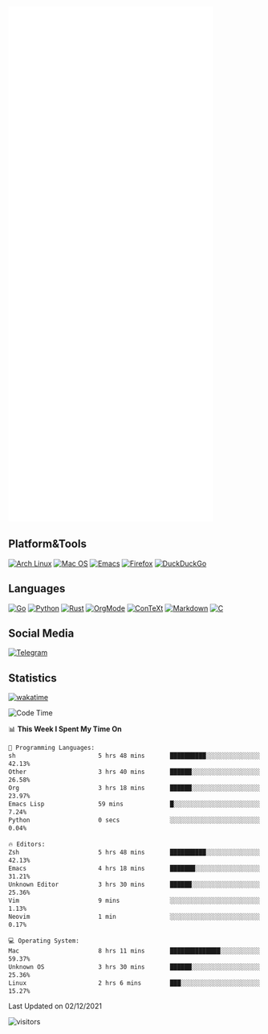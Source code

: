 ![Metrics](https://github.com/SteamedFish/SteamedFish/blob/master/github-metrics.svg)

## Platform&Tools

[![Arch Linux](https://img.shields.io/badge/ArchLinux-1793D1?logo=arch-linux&logoColor=fff&style=flat-square)](https://archlinux.org/)
[![Mac OS](https://img.shields.io/badge/MacOS-000000?style=flat-square&logo=macos&logoColor=F0F0F0)](https://www.apple.com/macos/)
[![Emacs](https://img.shields.io/badge/Emacs-%237F5AB6.svg?&style=flat-square&logo=gnu-emacs&logoColor=white)](https://www.gnu.org/software/emacs/)
[![Firefox](https://img.shields.io/badge/Firefox-FF7139?style=flat-square&logo=Firefox-Browser&logoColor=white)](https://firefox.com/)
[![DuckDuckGo](https://img.shields.io/badge/DuckDuckGo-DE5833?style=flat-square&logo=DuckDuckGo&logoColor=white)](https://duckduckgo.com/)

## Languages

[![Go](https://img.shields.io/badge/Golang-%2300ADD8.svg?style=flat-square&logo=go&logoColor=white)](https://golang.org/)
[![Python](https://img.shields.io/badge/Python-3670A0?style=flat-square&logo=python&logoColor=ffdd54)](https://www.python.org/)
[![Rust](https://img.shields.io/badge/Rust-%23000000.svg?style=flat-square&logo=rust&logoColor=white)](https://www.rust-lang.org/)
[![OrgMode](https://img.shields.io/badge/OrgMode-%23000000.svg?style=flat-square&logo=org&logoColor=white)](https://orgmode.org/)
[![ConTeXt](https://img.shields.io/badge/ConTeXt-%23008080.svg?style=flat-square&logo=latex&logoColor=white)](https://contextgarden.net/)
[![Markdown](https://img.shields.io/badge/MarkDown-%23000000.svg?style=flat-square&logo=markdown&logoColor=white)](https://daringfireball.net/projects/markdown/)
[![C](https://img.shields.io/badge/C-%2300599C.svg?style=flat-square&logo=c&logoColor=white)](https://www.iso.org/standard/74528.html)

## Social Media

[![Telegram](https://img.shields.io/badge/SteamedFish-2CA5E0?style=social&logo=telegram&logoColor=white)](https://t.me/SteamedFish)

## Statistics
[![wakatime](https://wakatime.com/badge/user/168280d6-fcf2-4b4f-ad3a-dc4612f35b38.svg)](https://wakatime.com/@168280d6-fcf2-4b4f-ad3a-dc4612f35b38)

<!--START_SECTION:waka-->
![Code Time](http://img.shields.io/badge/Code%20Time-1%2C495%20hrs%2031%20mins-blue)

📊 **This Week I Spent My Time On** 

```text
💬 Programming Languages: 
sh                       5 hrs 48 mins       ██████████░░░░░░░░░░░░░░░   42.13% 
Other                    3 hrs 40 mins       ██████░░░░░░░░░░░░░░░░░░░   26.58% 
Org                      3 hrs 18 mins       ██████░░░░░░░░░░░░░░░░░░░   23.97% 
Emacs Lisp               59 mins             █░░░░░░░░░░░░░░░░░░░░░░░░   7.24% 
Python                   0 secs              ░░░░░░░░░░░░░░░░░░░░░░░░░   0.04%

🔥 Editors: 
Zsh                      5 hrs 48 mins       ██████████░░░░░░░░░░░░░░░   42.13% 
Emacs                    4 hrs 18 mins       ███████░░░░░░░░░░░░░░░░░░   31.21% 
Unknown Editor           3 hrs 30 mins       ██████░░░░░░░░░░░░░░░░░░░   25.36% 
Vim                      9 mins              ░░░░░░░░░░░░░░░░░░░░░░░░░   1.13% 
Neovim                   1 min               ░░░░░░░░░░░░░░░░░░░░░░░░░   0.17%

💻 Operating System: 
Mac                      8 hrs 11 mins       ██████████████░░░░░░░░░░░   59.37% 
Unknown OS               3 hrs 30 mins       ██████░░░░░░░░░░░░░░░░░░░   25.36% 
Linux                    2 hrs 6 mins        ███░░░░░░░░░░░░░░░░░░░░░░   15.27%

```


 Last Updated on 02/12/2021
<!--END_SECTION:waka-->

![visitors](https://visitor-badge.laobi.icu/badge?page_id=SteamedFish.SteamedFish)

